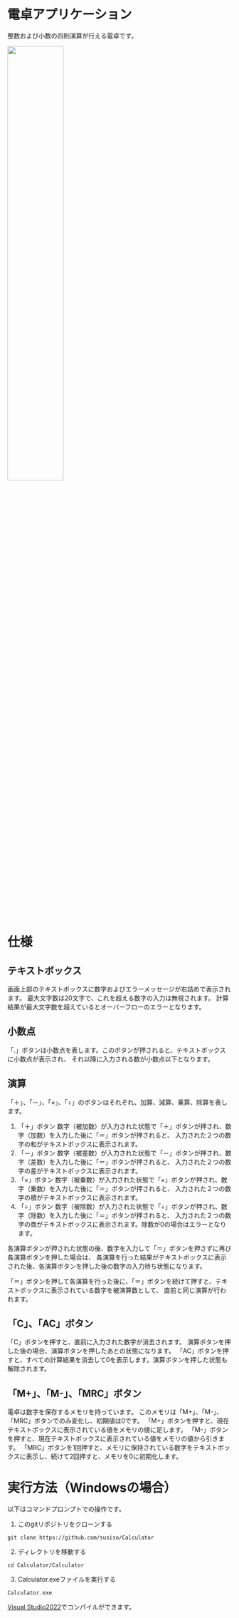 # 電卓アプリケーション
整数および小数の四則演算が行える電卓です。

<img src="https://github.com/susiso/Calculator/assets/144706664/c0cc081e-8d26-47ab-a53c-43bbe5af8ef1" width="50%"/>

# 仕様
## テキストボックス
画面上部のテキストボックスに数字およびエラーメッセージが右詰めで表示されます。
最大文字数は20文字で、これを超える数字の入力は無視されます。
計算結果が最大文字数を超えているとオーバーフローのエラーとなります。

## 小数点
「.」ボタンは小数点を表します。このボタンが押されると、テキストボックスに小数点が表示され、
それ以降に入力される数が小数点以下となります。

## 演算
「＋」、「－」、「×」、「÷」のボタンはそれぞれ、加算、減算、乗算、除算を表します。
1. 「＋」ボタン
数字（被加数）が入力された状態で「＋」ボタンが押され、数字（加数）を入力した後に「＝」ボタンが押されると、
入力された２つの数字の和がテキストボックスに表示されます。
2. 「－」ボタン
数字（被差数）が入力された状態で「－」ボタンが押され、数字（差数）を入力した後に「＝」ボタンが押されると、
入力された２つの数字の差がテキストボックスに表示されます。
3. 「×」ボタン
数字（被乗数）が入力された状態で「×」ボタンが押され、数字（乗数）を入力した後に「＝」ボタンが押されると、
入力された２つの数字の積がテキストボックスに表示されます。
4. 「÷」ボタン
数字（被除数）が入力された状態で「÷」ボタンが押され、数字（除数）を入力した後に「＝」ボタンが押されると、
入力された２つの数字の商がテキストボックスに表示されます。除数が0の場合はエラーとなります。

各演算ボタンが押された状態の後、数字を入力して「＝」ボタンを押さずに再び各演算ボタンを押した場合は、
各演算を行った結果がテキストボックスに表示された後、各演算ボタンを押した後の数字の入力待ち状態になります。

「＝」ボタンを押して各演算を行った後に、「＝」ボタンを続けて押すと、テキストボックスに表示されている数字を被演算数として、
直前と同じ演算が行われます。

## 「C」、「AC」ボタン
「C」ボタンを押すと、直前に入力された数字が消去されます。
演算ボタンを押した後の場合、演算ボタンを押したあとの状態になります。
「AC」ボタンを押すと、すべての計算結果を消去して0を表示します。演算ボタンを押した状態も解除されます。

## 「M+」、「M-」、「MRC」ボタン
電卓は数字を保存するメモリを持っています。
このメモリは「M+」、「M-」、「MRC」ボタンでのみ変化し、初期値は0です。
「M+」ボタンを押すと、現在テキストボックスに表示されている値をメモリの値に足します。
「M-」ボタンを押すと、現在テキストボックスに表示されている値をメモリの値から引きます。
「MRC」ボタンを1回押すと、メモリに保持されている数字をテキストボックスに表示し、続けて2回押すと、メモリを0に初期化します。

# 実行方法（Windowsの場合）
以下はコマンドプロンプトでの操作です。
1. このgitリポジトリをクローンする
```shell
git clone https://github.com/susiso/Calculator
```
2. ディレクトリを移動する
```shell
cd Calculator/Calculator
```
3. Calculator.exeファイルを実行する
```
Calculator.exe
```

[Visual Studio2022](https://visualstudio.microsoft.com/ja/)でコンパイルができます。


